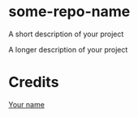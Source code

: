 # some-repo-name
A short description of your project

A longer description of your project

# Credits

[Your name](mailto:your-email@email.com)
